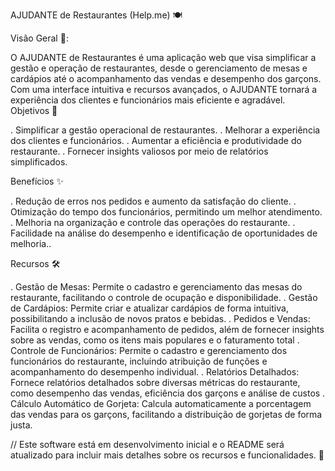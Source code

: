 AJUDANTE de Restaurantes (Help.me) 🍽️

Visão Geral 🚀:

O AJUDANTE de Restaurantes é uma aplicação web que visa simplificar a gestão e operação de restaurantes, desde o gerenciamento de mesas e cardápios até o acompanhamento das vendas e desempenho dos garçons. Com uma interface intuitiva e recursos avançados, o AJUDANTE tornará a experiência dos clientes e funcionários mais eficiente e agradável.
Objetivos 🎯

   .  Simplificar a gestão operacional de restaurantes.
   .  Melhorar a experiência dos clientes e funcionários.
   .  Aumentar a eficiência e produtividade do restaurante.
   .  Fornecer insights valiosos por meio de relatórios simplificados.

Benefícios ✨

  .  Redução de erros nos pedidos e aumento da satisfação do cliente.
  .  Otimização do tempo dos funcionários, permitindo um melhor atendimento.
  .  Melhoria na organização e controle das operações do restaurante.
  .  Facilidade na análise do desempenho e identificação de oportunidades de melhoria..

Recursos 🛠️

  . Gestão de Mesas: Permite o cadastro e gerenciamento das mesas do restaurante, facilitando o controle de ocupação e disponibilidade.
  .  Gestão de Cardápios: Permite criar e atualizar cardápios de forma intuitiva, possibilitando a inclusão de novos pratos e bebidas.
  .  Pedidos e Vendas: Facilita o registro e acompanhamento de pedidos, além de fornecer insights sobre as vendas, como os itens mais populares e o faturamento total
  .  Controle de Funcionários: Permite o cadastro e gerenciamento dos funcionários do restaurante, incluindo atribuição de funções e acompanhamento do desempenho individual.
  .  Relatórios Detalhados: Fornece relatórios detalhados sobre diversas métricas do restaurante, como desempenho das vendas, eficiência dos garçons e análise de custos
  .   Cálculo Automático de Gorjeta: Calcula automaticamente a porcentagem das vendas para os garçons, facilitando a distribuição de gorjetas de forma justa.

// Este software está em desenvolvimento inicial e o README será atualizado para incluir mais detalhes sobre os recursos e funcionalidades. 🚧
